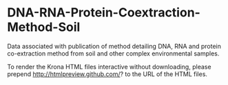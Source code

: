 # DNA-RNA-Protein-Coextraction-Method-Soil
Data associated with publication of method detailing DNA, RNA and protein co-extraction method from soil and other complex environmental samples.

To render the Krona HTML files interactive without downloading, please prepend http://htmlpreview.github.com/? to the URL of the HTML files. 
